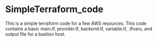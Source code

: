 # SimpleTerraform_code
This is a simple terraform code for a few AWS resources. This code contains a basic main.tf, provider.tf, backend.tf, variable.tf, .tfvars, and output file for a bastion host.
